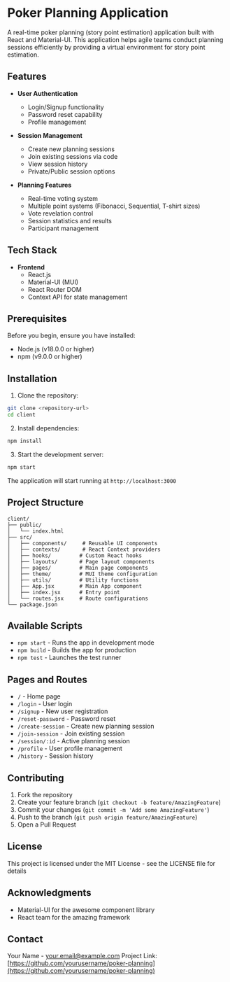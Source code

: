 # Poker Planning Application

A real-time poker planning (story point estimation) application built with React and Material-UI. This application helps agile teams conduct planning sessions efficiently by providing a virtual environment for story point estimation.

## Features

- **User Authentication**
  - Login/Signup functionality
  - Password reset capability
  - Profile management

- **Session Management**
  - Create new planning sessions
  - Join existing sessions via code
  - View session history
  - Private/Public session options

- **Planning Features**
  - Real-time voting system
  - Multiple point systems (Fibonacci, Sequential, T-shirt sizes)
  - Vote revelation control
  - Session statistics and results
  - Participant management

## Tech Stack

- **Frontend**
  - React.js
  - Material-UI (MUI)
  - React Router DOM
  - Context API for state management

## Prerequisites

Before you begin, ensure you have installed:
- Node.js (v18.0.0 or higher)
- npm (v9.0.0 or higher)

## Installation

1. Clone the repository:
```bash
git clone <repository-url>
cd client
```

2. Install dependencies:
```bash
npm install
```

3. Start the development server:
```bash
npm start
```

The application will start running at `http://localhost:3000`

## Project Structure

```
client/
├── public/
│   └── index.html
├── src/
│   ├── components/     # Reusable UI components
│   ├── contexts/       # React Context providers
│   ├── hooks/         # Custom React hooks
│   ├── layouts/       # Page layout components
│   ├── pages/         # Main page components
│   ├── theme/         # MUI theme configuration
│   ├── utils/         # Utility functions
│   ├── App.jsx        # Main App component
│   ├── index.jsx      # Entry point
│   └── routes.jsx     # Route configurations
└── package.json
```

## Available Scripts

- `npm start` - Runs the app in development mode
- `npm build` - Builds the app for production
- `npm test` - Launches the test runner

## Pages and Routes

- `/` - Home page
- `/login` - User login
- `/signup` - New user registration
- `/reset-password` - Password reset
- `/create-session` - Create new planning session
- `/join-session` - Join existing session
- `/session/:id` - Active planning session
- `/profile` - User profile management
- `/history` - Session history

## Contributing

1. Fork the repository
2. Create your feature branch (`git checkout -b feature/AmazingFeature`)
3. Commit your changes (`git commit -m 'Add some AmazingFeature'`)
4. Push to the branch (`git push origin feature/AmazingFeature`)
5. Open a Pull Request

## License

This project is licensed under the MIT License - see the LICENSE file for details

## Acknowledgments

- Material-UI for the awesome component library
- React team for the amazing framework

## Contact

Your Name - your.email@example.com
Project Link: [https://github.com/yourusername/poker-planning](https://github.com/yourusername/poker-planning)
